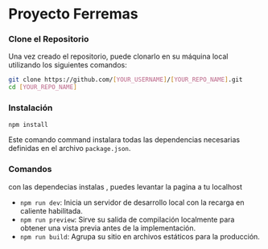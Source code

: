 # Proyecto Ferremas

### Clone el Repositorio
Una vez creado el repositorio, puede clonarlo en su máquina local utilizando los siguientes comandos:

```bash
git clone https://github.com/[YOUR_USERNAME]/[YOUR_REPO_NAME].git
cd [YOUR_REPO_NAME]
```

### Instalación

```bash
npm install
```

Este comando command instalara todas las dependencias necesarias definidas en el archivo `package.json`.

### Comandos

con las dependecias instalas , puedes levantar la pagina a tu localhost

* `npm run dev`: Inicia un servidor de desarrollo local con la recarga en caliente habilitada.
* `npm run preview`: Sirve su salida de compilación localmente para obtener una vista previa antes de la implementación.
* `npm run build`: Agrupa su sitio en archivos estáticos para la producción.

